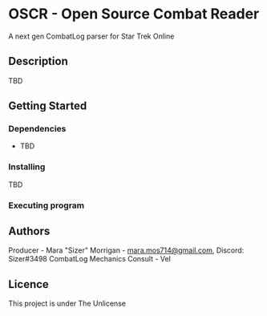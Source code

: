 # OSCR - Open Source Combat Reader
A next gen CombatLog parser for Star Trek Online

## Description

TBD

## Getting Started

### Dependencies

* TBD

### Installing

TBD

### Executing program

## Authors

Producer - Mara "Sizer" Morrigan - mara.mos714@gmail.com, Discord: Sizer#3498
CombatLog Mechanics Consult - Vel
 
## Licence

This project is under The Unlicense

